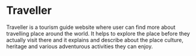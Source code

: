 # Traveller
Traveller is a tourism guide website where user can find more about travelling place around the world. It helps to explore the place before they actually visit there and it explains and describe about the place culture, heritage and various adventurous activities they can enjoy.
